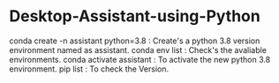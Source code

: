 # Desktop-Assistant-using-Python

conda create -n assistant python=3.8 : Create's a python 3.8 version environment named as assistant. 
conda env list : Check's the avaliable environments.
conda activate assistant : To activate the new python 3.8 environment.
pip list : To check the Version. 
